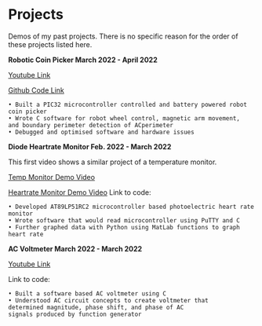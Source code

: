 # Projects
Demos of my past projects. 
There is no specific reason for the order of these projects listed here.

**Robotic Coin Picker March 2022 - April 2022**

[Youtube Link](https://youtu.be/euFSMJPZnGc)

[Github Code Link](https://github.com/colinli02/Projects/tree/main/Robot_Base_Final)

```
• Built a PIC32 microcontroller controlled and battery powered robot coin picker
• Wrote C software for robot wheel control, magnetic arm movement, 
and boundary perimeter detection of ACperimeter
• Debugged and optimised software and hardware issues
```

**Diode Heartrate Monitor Feb. 2022 - March 2022**

This first video shows a similar project of a temperature monitor.

[Temp Monitor Demo Video](https://youtu.be/DtizvK82OfQ)

[Heartrate Monitor Demo Video](https://youtu.be/MpQabdz20nY)
Link to code:

```
• Developed AT89LP51RC2 microcontroller based photoelectric heart rate monitor
• Wrote software that would read microcontroller using PuTTY and C
• Further graphed data with Python using MatLab functions to graph heart rate
```
**AC Voltmeter March 2022 - March 2022**

[Youtube Link](https://youtu.be/pHFQ8-BD4R0)


Link to code:
```
• Built a software based AC voltmeter using C
• Understood AC circuit concepts to create voltmeter that 
determined magnitude, phase shift, and phase of AC
signals produced by function generator
```

